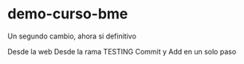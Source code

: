 # demo-curso-bme

Un segundo cambio, ahora si definitivo

Desde la web
Desde la rama TESTING
Commit y Add en un solo paso
